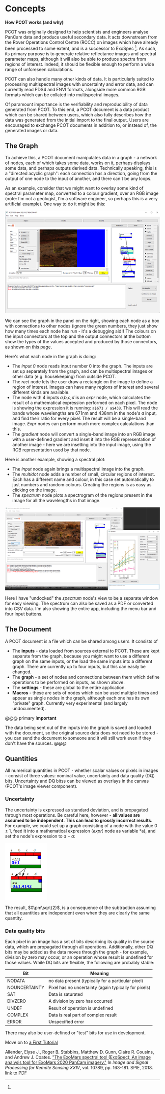 # Concepts

**How PCOT works (and why)**

PCOT was originally designed to help scientists and engineers analyse PanCam
data and produce useful secondary data. It acts downstream from the
Rover Operations Control Centre (ROCC) on
images which have already been processed to some extent, and is a successor to
ExoSpec [^1]. As such, its primary purpose is to generate relative reflectance
images and spectral parameter maps, although it will also be able to produce
spectra from regions of interest. Indeed, it should be flexible enough
to perform a wide range of unforeseen calculations.

PCOT can also handle many other kinds of data. It is particularly suited
to processing multispectral images with uncertainty and error data, and can
currently read PDS4 and ENVI formats, alongside more common RGB formats
which can be collated into multispectral images.

Of paramount importance is the verifiability and reproducibility of data
generated from PCOT. To this end, a PCOT document is a data product which can
be shared between users, which also fully describes how the data was generated
from the initial import to the final output. Users are encouraged to exchange
PCOT documents in addition to, or instead of, the generated images or data.

## The Graph

To achieve this, a PCOT document manipulates data in a graph - a network of
nodes, each of which takes some data, works on it, perhaps displays some
data, and perhaps outputs derived data. 
Technically speaking, this is a "directed acyclic graph": each connection
has a direction, going from the output of one node to the input
of another, and there can't be any loops.

As an example, consider that we might want
to overlay some kind of spectral parameter map, converted to a colour
gradient, over an RGB image (note: I'm not a geologist, I'm a software
engineer, so perhaps this is a very artificial example). One way to do it
might be this:

![!An example graph](671438grad.png)

We can see the graph in the panel on the right, showing each node as a box
with connections to other nodes (ignore the green numbers, they just show
how many times each node has run - it's a debugging aid!) The colours
on the input connectors at the top and the output connectors at the bottom
show the types of the values accepted and produced by those connectors,
as shown [on this page](connectors.md).




Here's what each node in the graph is doing:

* The *input 0* node reads input number 0 into the graph. The inputs are set up separately from the graph,
and can be multispectral images or other data (e.g. housekeeping) from outside PCOT.
* The *rect* node lets the user draw a rectangle on the image to define a region of interest. Images
can have many regions of interest and several different kinds are available.
* The node with 4 inputs *a,b,c,d* is an *expr* node, which 
calculates the result of a mathematical expression performed on each pixel. The node is showing the expression it
is running: ```a$671 / a$438```.
This will read the bands whose wavelengths are 671nm and 438nm in the node's *a* input, and find their ratio for every pixel.
The result will be a single-band image. *Expr* nodes can perform much more complex calculations than this.
* The *gradient* node will convert a single-band image into an RGB image with a user-defined gradient and
inset it into the RGB representation of another image - here we are insetting into the input image, using
the RGB representation used by that node.

Here is another example, showing a spectral plot:

* The *input* node again brings a multispectral image into the graph.
* The *multidot* node adds a number of small, circular regions of interest. Each has a different name and colour, in this case set
automatically to just numbers and random colours. Creating the regions is
as easy as clicking on the image.
* The *spectrum* node plots a spectrogram of the regions present in the image for all the wavelengths in that image.

![!Spectrogram example](spec.png)

Here I have "undocked" the *spectrum* node's view to be a separate window for
easy viewing. The spectrum can also be saved as a PDF or converted into CSV
data. I'm also showing the entire app, including the menu bar and four input
buttons.

## The Document
A PCOT document is a file which can be shared among users. It consists of 

* The **inputs** - data loaded from sources external to PCOT. These are kept
separate from the graph, because you might want to use a different graph on
the same inputs, or the load the same inputs into a different graph. There are
currently up to four inputs, but this can easily be changed. 
* The **graph** - a set of nodes and connections between them which define
operations to be performed on inputs, as shown above.
* The **settings** - these are global to the entire application.
* **Macros** - these are sets of nodes which can be used multiple times and
appear as single nodes in the graph, although each one has its own "private"
graph. Currently very experimental (and largely undocumented).

@@@ primary
**Important**

The data being sent out of the inputs into the graph is saved
and loaded with the document, so the original source data does not need
to be stored - you can send the document to someone and it will still work
even if they don't have the sources.
@@@


## Quantities
All numerical quantities in PCOT - whether scalar values or pixels in images -
consist of three values: nominal value, uncertainty and data quality (DQ) bits.
Uncertainty and DQ bitss can be viewed as overlays in the canvas (PCOT's image viewer
component).

### Uncertainty 
The uncertainty is expressed as standard deviation, and is propagated through
most operations. Be careful here, however - **all values are assumed to be independent.
This can lead to grossly incorrect results**. For example, we could set up a graph
consisting of a node with the value $0\pm1$, feed it into a mathematical expression (*expr*) node
as variable *a), and set the node's expression to $a-a$:

![!Incorrect uncertainty calculation](badunc.png)

The result, $0\pm\sqrt{2}$, is a consequence of the subtraction assuming that all quantities are
independent even when they are clearly the same quantity.

### Data quality bits
Each pixel in an image has a set of bits describing its quality in the source data,
which are propagated through all operations. Additionally, other DQ bits may be added
as the data moves through the graph - for example, division by zero may occur, or an operation
whose result is undefined for those values. While DQ bits are flexible, the following
are probably stable:

|Bit|Meaning|
|----|----|
|NODATA|no data present (typically for a particular pixel)|
|NOUNCERTAINTY|Pixel has no uncertainty (again typically for pixels)|
|SAT|Data is saturated|
|DIVZERO|A division by zero has occurred|
|UNDEF|Result of operation is undefined|
|COMPLEX|Data is real part of complex result|
|ERROR|Unspecified error|

There may also be user-defined or "test" bits for use in development.




Move on to [a First Tutorial](../tutorial)

[^1]: 
Allender, Elyse J., Roger B. Stabbins, Matthew D. Gunn, Claire R. Cousins,
and Andrew J. Coates. 
["The ExoMars spectral tool (ExoSpec): An image analysis tool for ExoMars 2020 PanCam imagery."](https://www.spiedigitallibrary.org/conference-proceedings-of-spie/10789/107890I/The-ExoMars-Spectral-Tool-ExoSpec--an-image-analysis-tool/10.1117/12.2325659.short?SSO=1)
In 
*Image and Signal Processing for Remote Sensing XXIV*, vol. 10789, pp. 163-181. SPIE, 2018.
[link to PDF](https://research-repository.st-andrews.ac.uk/bitstream/handle/10023/16973/Allender_2018_ExoMars_SPIE_107890I.pdf)
